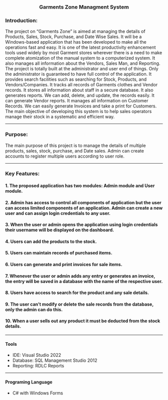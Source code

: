 <h3 align="center">Garments Zone Managment System</h3>

<h3>Introduction:</h3>
<p>The project on “Garments Zone” is aimed at managing the details of Products, Sales, Stock, Purchase, and Date Wise Sales. It will be a Windows-based application that has been developed to make all the operations fast and easy. It is one of the latest productivity enhancement tools used widely by most Garment stores wherever there is a need to make complete atomization of the manual system to a computerized system. It also manages all information about the Vendors, Sales Man, and Reporting. The project is totally built at the administrator and user end of things. Only the administrator is guaranteed to have full control of the application. It provides search facilities such as searching for Stock, Products, and Vendors/Companies. It tracks all records of Garments clothes and Vendor records.
It stores all information about staff in a secure database. It also generates reports. We can add, delete, and update, the records easily. It can generate Vendor reports. It manages all information on Customer Records. We can easily generate Invoices and take a print for Customers. The main objective of developing this system is to help sales operators manage their stock in a systematic and efficient way.
</p>
<hr>

<h3>Purpose:</h3>
<p>The main purpose of this project is to manage the details of multiple products, sales, stock, purchase, and Date sales. Admin can create accounts to register multiple users according to user role. </p>
<hr>

<h3>Key Features:</h3>

<h4>1. The proposed application has two modules: Admin module and User module.</h4>
<h4>2.	Admin has access to control all components of application but the user can access limited components of an application. Admin can create a new user and can assign login credentials to any user.</h4>
<h4>3.	When the user or admin opens the application using login credentials their username will be displayed on the dashboard.</h4>
<h4>4.	Users can add the products to the stock.</h4>
<h4>5.	Users can maintain records of purchased items.</h4>
<h4>6.	Users can generate and print invoices for sale items.</h4>
<h4>7.	Whenever the user or admin adds any entry or generates an invoice, the entry will be saved in a database with the name of the respective user.</h4>
<h4>8.	Users have access to search for the product and any sale details.</h4>
<h4>9.	The user can’t modify or delete the sale records from the database, only the admin can do this.</h4>
<h4>10.	When a user sells out any product it must be deducted from the stock details.</h4>
<hr>
<h4>Tools</h4>
<p>
  <ul>
    <li>IDE: Visual Studio 2022</li>
    <li>Database: SQL Management Studio 2012</li>
    <li>Reporting: RDLC Reports</li>
  </ul>
</p>
<hr>
<h4>Programing Language</h4>
<p>
  <ul>
    <li>C# with Windows Forms</li>
  </ul>
</p>
